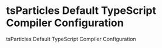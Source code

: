 # tsParticles Default TypeScript Compiler Configuration

tsParticles Default TypeScript Compiler Configuration
